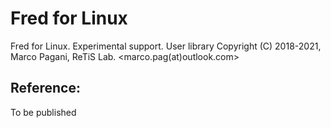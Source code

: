 # Fred for Linux
Fred for Linux. Experimental support. User library
Copyright (C) 2018-2021, Marco Pagani, ReTiS Lab.
<marco.pag(at)outlook.com>

## Reference:
To be published

